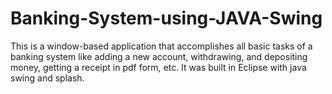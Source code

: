 # Banking-System-using-JAVA-Swing
 This is a window-based application that accomplishes all basic tasks of a banking system like adding a new account, withdrawing, and depositing money, getting a receipt in pdf form, etc. It was built in Eclipse with java swing and splash.

